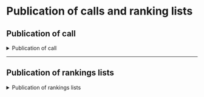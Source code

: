 # Publication of calls and ranking lists

## Publication of call

<details>

<summary>Publication of call</summary>

:sparkles: <mark style="color:blue;">**Premium attachments**</mark> — Using this premium function, available depending on the type of contract signed by the institution, you can attach documents within the message.

This message is to be used for both Premium and Standard messages. In case of a Standard message, **remember to remove all references to the attachments from the message body.**

***

**🖋 Title of the message:** New call published

🗒 **Text of the message**:

As of \<dd/mm/yyyyy> you can apply for \<object of call>.

You have time until \<dd/mm/yyyyy>.

To see the award criteria and apply, \[visit this website]\(URL).

\[Premium messages with attachment only] Find the full text of the call attached to this message.

**🪄 Button**: Submit request

<mark style="color:blue;">**📎 Premium attachment:**</mark> \<full text of call>

***

**Recipients**: All citizens residing in the geographical area in which the service is active who are deemed eligible according to the specifications of the initiative contained in the call.

**When to send it**: When the institution publishes a call for ...

**User story**: As a citizen I want to be informed about the opening of calls for ...

</details>

***

## Publication of rankings lists

<details>

<summary>Publication of rankings lists</summary>

**🖋 Title of the message:** Ranking list for <mark style="color:purple;">{object}</mark> published

🗒 **Text of the message**:

The ranking list for \<type of service> for \<name> \<surname> is available.

If you wish to relinquish your position, you have time until \<dd/mm/yyyyy>.

To see your position in the rankings list[ \[visit this website](https://github.com/pagopa/devportal-docs/blob/docs/from-gitbook/docs/MU2KpdcNBNLyeD4kR4n2/what-a-service-can-do-with-io/the-most-frequent-messages/URL/README.md).

**🪄 Button**: Go to the rankings list

***

**Recipients**: All citizens who ...

**When to send it**: When the rankings list is published

**User story**: As a citizen, I want to receive updates about the status of my application.

</details>
